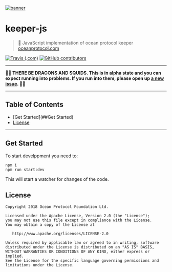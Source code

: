 [![banner](https://raw.githubusercontent.com/oceanprotocol/art/master/github/repo-banner%402x.png)](https://oceanprotocol.com)

# keeper-js

> 🐋 JavaScript implementation of ocean protocol keeper
> [oceanprotocol.com](https://oceanprotocol.com)

[![Travis (.com)](https://img.shields.io/travis/com/oceanprotocol/ocean-client-js.svg)](https://travis-ci.com/oceanprotocol/ocean-client-js)
[![GitHub contributors](https://img.shields.io/github/contributors/oceanprotocol/ocean-client-js.svg)](https://github.com/oceanprotocol/ocean-client-js/graphs/contributors)

---

**🐲🦑 THERE BE DRAGONS AND SQUIDS. This is in alpha state and you can expect running into problems. If you run into them, please open up [a new issue](https://github.com/oceanprotocol/keeper-js/issues). 🦑🐲**

---

## Table of Contents

  - [Get Started](##Get Started)
  - [License](##license)

---
    
## Get Started
To start develppment you need to:
```batch
npm i
npm run start:dev
```

This will start a watcher for changes of the code.

## License

```
Copyright 2018 Ocean Protocol Foundation Ltd.

Licensed under the Apache License, Version 2.0 (the "License");
you may not use this file except in compliance with the License.
You may obtain a copy of the License at

   http://www.apache.org/licenses/LICENSE-2.0

Unless required by applicable law or agreed to in writing, software
distributed under the License is distributed on an "AS IS" BASIS,
WITHOUT WARRANTIES OR CONDITIONS OF ANY KIND, either express or implied.
See the License for the specific language governing permissions and
limitations under the License.